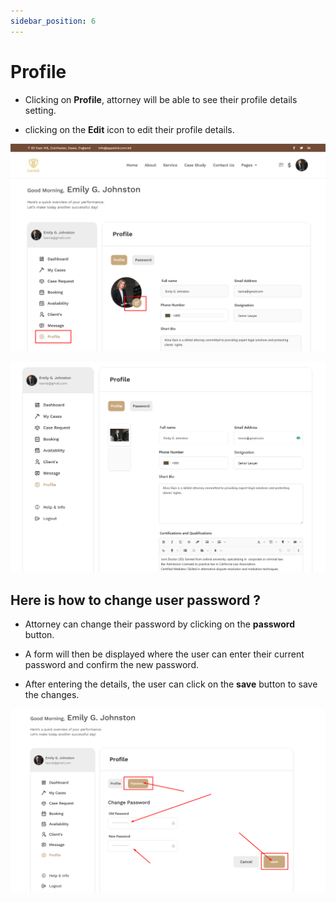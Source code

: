 ```yaml
---
sidebar_position: 6
---
```


# Profile


- Clicking on **Profile**, attorney will be able to see their profile details setting.


- clicking on the **Edit** icon to edit their profile details.

![profile](./img/p.png)

![profile](./img/p1.png)

## Here is how to change user password ?

- Attorney can change their password by clicking on the **password** button.

- A form will then be displayed where the user can enter their current password and confirm the new password. 

- After entering the details, the user can click on the **save** button to save the changes.

![profile](./img/p2.png)